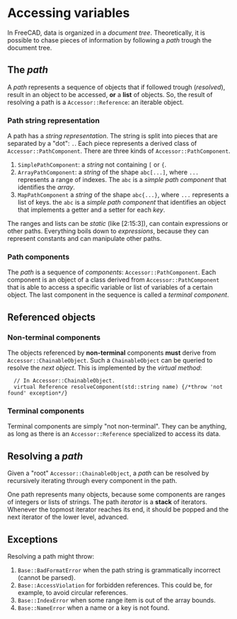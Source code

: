 # Accessing variables

In FreeCAD,
data is organized in a *document tree*.
Theoretically,
it is possible to chase pieces of information by following a *path* trough
the document tree.


## The *path*

A *path* represents a sequence of objects that if followed trough (*resolved*),
result in an object to be accessed, **or** a **list** of objects.
So, the result of resolving a path is a `Accessor::Reference`:
an iterable object.


### Path string representation

A path has a *string representation*.
The string is split into pieces that are separated by a "dot": `.`.
Each piece represents a derived class of `Accessor::PathComponent`.
There are three kinds of `Accessor::PathComponent`.

1. `SimplePathComponent`: a *string* not containing `[` or `{`.
2. `ArrayPathComponent`: a *string* of the shape `abc[...]`, where `...` represents a range of indexes. The `abc` is a *simple path component* that identifies the *array*.
3. `MapPathComponent` a *string* of the shape `abc{...}`, where `...` represents a list of keys. the `abc` is a *simple path component* that identifies an object that implements a getter and a setter for each *key*.

The ranges and lists can be *static* (like [2:15:3]), can contain expressions or other paths. Everything boils down to *expressions*, because they can represent constants and can manipulate other paths.


### Path components

The *path* is a sequence of *components*: `Accessor::PathComponent`.
Each component is an object of a class derived from `Accessor::PathComponent` that is able to access a specific variable or list of variables of a certain object.
The last component in the sequence is called a *terminal component*.


## Referenced objects

### Non-terminal components

The objects referenced by **non-terminal** components **must** derive from `Accessor::ChainableObject`.
Such a `ChainableObject` can be queried to resolve the *next object*.
This is implemented by the *virtual method*:
```
  // In Accessor::ChainableObject.
  virtual Reference resolveComponent(std::string name) {/*throw 'not found' exception*/}
```

### Terminal components

Terminal components are simply "not non-terminal".
They can be anything, as long as there is an `Accessor::Reference` specialized to access its data.


## Resolving a *path*

Given a "root" `Accessor::ChainableObject`,
a *path* can be resolved by recursively iterating through every component in the path.

One path represents many objects, because some components are ranges of integers or lists of strings.
The path *iterator* is a **stack** of iterators.
Whenever the topmost iterator reaches its end,
it should be popped and the next iterator of the lower level, advanced.


## Exceptions

Resolving a path might throw:

1. `Base::BadFormatError` when the path string is grammatically incorrect (cannot be parsed).
2. `Base::AccessViolation` for forbidden references. This could be, for example, to avoid circular references.
3. `Base::IndexError` when some range item is out of the array bounds.
4. `Base::NameError` when a name or a key is not found.


